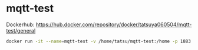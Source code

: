 # mqtt-test

Dockerhub: https://hub.docker.com/repository/docker/tatsuya060504/mqtt-test/general
```bash
docker run -it --name=mqtt-test -v /home/tatsu/mqtt-test:/home -p 1883:1883 mqtt-test:v1.0.0 /bin/bash
```
